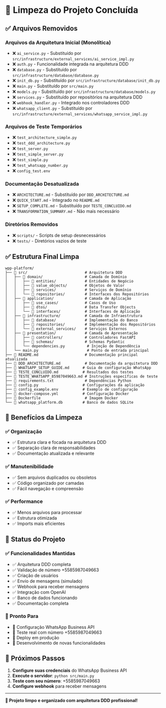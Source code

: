 # 🧹 Limpeza do Projeto Concluída

## ✅ **Arquivos Removidos**

### **Arquivos da Arquitetura Inicial (Monolítica)**
- ❌ `ai_service.py` - Substituído por `src/infrastructure/external_services/ai_service_impl.py`
- ❌ `auth.py` - Funcionalidade integrada na arquitetura DDD
- ❌ `database.py` - Substituído por `src/infrastructure/database/database.py`
- ❌ `init_db.py` - Substituído por `src/infrastructure/database/init_db.py`
- ❌ `main.py` - Substituído por `src/main.py`
- ❌ `models.py` - Substituído por `src/infrastructure/database/models.py`
- ❌ `services.py` - Substituído por repositórios na arquitetura DDD
- ❌ `webhook_handler.py` - Integrado nos controladores DDD
- ❌ `whatsapp_client.py` - Substituído por `src/infrastructure/external_services/whatsapp_service_impl.py`

### **Arquivos de Teste Temporários**
- ❌ `test_architecture_simple.py`
- ❌ `test_ddd_architecture.py`
- ❌ `test_server.py`
- ❌ `test_simple_server.py`
- ❌ `test_simple.py`
- ❌ `test_whatsapp_number.py`
- ❌ `config_test.env`

### **Documentação Desatualizada**
- ❌ `ARCHITECTURE.md` - Substituído por `DDD_ARCHITECTURE.md`
- ❌ `QUICK_START.md` - Integrado no `README.md`
- ❌ `SETUP_COMPLETE.md` - Substituído por `TESTE_CONCLUIDO.md`
- ❌ `TRANSFORMATION_SUMMARY.md` - Não mais necessário

### **Diretórios Removidos**
- ❌ `scripts/` - Scripts de setup desnecessários
- ❌ `tests/` - Diretórios vazios de teste

## ✅ **Estrutura Final Limpa**

```
wpp-platform/
├── 📁 src/                          # Arquitetura DDD
│   ├── 📁 domain/                   # Camada de Domínio
│   │   ├── 📁 entities/             # Entidades de Negócio
│   │   ├── 📁 value_objects/        # Objetos de Valor
│   │   ├── 📁 services/             # Serviços de Domínio
│   │   └── 📁 repositories/         # Interfaces dos Repositórios
│   ├── 📁 application/              # Camada de Aplicação
│   │   ├── 📁 use_cases/            # Casos de Uso
│   │   ├── 📁 dtos/                 # Data Transfer Objects
│   │   └── 📁 interfaces/           # Interfaces de Aplicação
│   ├── 📁 infrastructure/           # Camada de Infraestrutura
│   │   ├── 📁 database/             # Implementação do Banco
│   │   ├── 📁 repositories/         # Implementação dos Repositórios
│   │   └── 📁 external_services/    # Serviços Externos
│   ├── 📁 presentation/             # Camada de Apresentação
│   │   ├── 📁 controllers/          # Controladores FastAPI
│   │   ├── 📁 schemas/              # Schemas Pydantic
│   │   └── dependencies.py          # Injeção de Dependência
│   └── main.py                      # Ponto de entrada principal
├── 📄 README.md                     # Documentação principal atualizada
├── 📄 DDD_ARCHITECTURE.md           # Documentação da arquitetura DDD
├── 📄 WHATSAPP_SETUP_GUIDE.md      # Guia de configuração WhatsApp
├── 📄 TESTE_CONCLUIDO.md           # Resultados dos testes
├── 📄 TESTE_WHATSAPP_85987049663.md # Instruções específicas de teste
├── 📄 requirements.txt              # Dependências Python
├── 📄 config.py                    # Configurações da aplicação
├── 📄 config_example.env           # Exemplo de configuração
├── 📄 docker-compose.yml           # Configuração Docker
├── 📄 Dockerfile                    # Imagem Docker
└── 📄 whatsapp_platform.db         # Banco de dados SQLite
```

## 🎯 **Benefícios da Limpeza**

### **✅ Organização**
- ✅ Estrutura clara e focada na arquitetura DDD
- ✅ Separação clara de responsabilidades
- ✅ Documentação atualizada e relevante

### **✅ Manutenibilidade**
- ✅ Sem arquivos duplicados ou obsoletos
- ✅ Código organizado por camadas
- ✅ Fácil navegação e compreensão

### **✅ Performance**
- ✅ Menos arquivos para processar
- ✅ Estrutura otimizada
- ✅ Imports mais eficientes

## 📱 **Status do Projeto**

### **✅ Funcionalidades Mantidas**
- ✅ Arquitetura DDD completa
- ✅ Validação de número +5585987049663
- ✅ Criação de usuários
- ✅ Envio de mensagens (simulado)
- ✅ Webhook para receber mensagens
- ✅ Integração com OpenAI
- ✅ Banco de dados funcionando
- ✅ Documentação completa

### **🎯 Pronto Para**
- 🎯 Configuração WhatsApp Business API
- 🎯 Teste real com número +5585987049663
- 🎯 Deploy em produção
- 🎯 Desenvolvimento de novas funcionalidades

## 🚀 **Próximos Passos**

1. **Configure suas credenciais** do WhatsApp Business API
2. **Execute o servidor**: `python src/main.py`
3. **Teste com seu número**: +5585987049663
4. **Configure webhook** para receber mensagens

---

**🎉 Projeto limpo e organizado com arquitetura DDD profissional!**
